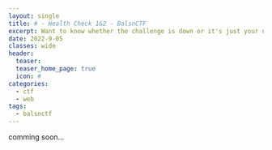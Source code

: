 ```yaml
---
layout: single
title: # - Health Check 1&2 - BalsnCTF
excerpt: Want to know whether the challenge is down or it's just your network down? Want to know who to send a message when you want to contact an admin of some challenges? Take a look at our "fastest" Health Check API in the world!
date: 2022-9-05
classes: wide
header:
  teaser: 
  teaser_home_page: true
  icon: #
categories:
  - ctf
  - web
tags:  
  - balsnctf
---
```



comming soon...
